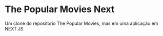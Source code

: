 # The Popular Movies Next
 Um clone do repositorio The Popular Movies, mas em uma aplicação em NEXT.JS
